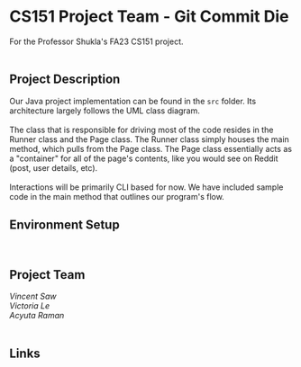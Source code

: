 # CS151 Project Team - Git Commit Die
For the Professor Shukla's FA23 CS151 project.<br/>
<br/>

## Project Description
Our Java project implementation can be found in the `src` folder. Its architecture largely follows the UML class diagram.
<br/>
<br/>
The class that is responsible for driving most of the code resides in the Runner class and the Page class. The Runner class simply houses the main method, which pulls from the Page class. The Page class essentially acts as a "container" for all of the page's contents, like you would see on Reddit (post, user details, etc).
<br/>
<br/>
Interactions will be primarily CLI based for now. We have included sample code in the main method that outlines our program's flow.
<br/>

## Environment Setup
<br/>

## Project Team
_Vincent Saw_<br/>
_Victoria Le_<br/>
_Acyuta Raman_<br/>
<br/>

## Links
